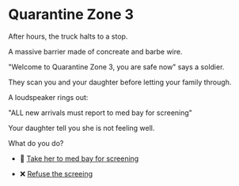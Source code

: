 # Quarantine Zone 3

After hours, the truck halts to a stop.

A massive barrier made of concreate and barbe wire.

"Welcome to Quarantine Zone 3, you are safe now" says a soldier.

They scan you and your daughter before letting your family through.

A loudspeaker rings out:

"ALL new arrivals must report to med bay for screening"

Your daughter tell you she is not feeling well.

What do you do?

- 🏥 [Take her to med bay for screening](./scene8A.md)

- ❌ [Refuse the screeing](./scene9A.md)